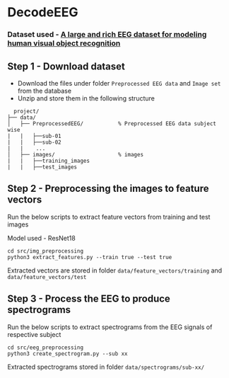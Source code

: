 # DecodeEEG

### Dataset used - [A large and rich EEG dataset for modeling human visual object recognition](https://www.sciencedirect.com/science/article/pii/S1053811922008758#sec0006)

## Step 1 -  Download dataset

- Download the files under folder `Preprocessed EEG data` and `Image set` from the database
- Unzip and store them in the following structure

```
  project/
├── data/
│   ├── PreprocessedEEG/           % Preprocessed EEG data subject wise
|   |   ├──sub-01
|   |   ├──sub-02
|   |    ...
│   ├── images/                    % images
|   |   ├──training_images
|   |   ├──test_images

```

## Step 2 - Preprocessing the images to feature vectors

Run the below scripts to extract feature vectors from training and test images

Model used - ResNet18

```
cd src/img_preprocessing
python3 extract_features.py --train true --test true
```

Extracted vectors are stored in folder `data/feature_vectors/training` and `data/feature_vectors/test`

## Step 3 - Process the EEG to produce spectrograms

Run the below scripts to extract spectrograms from the EEG signals of respective subject

```
cd src/eeg_preprocessing
python3 create_spectrogram.py --sub xx
```

Extracted spectrograms stored in folder `data/spectrograms/sub-xx/`

